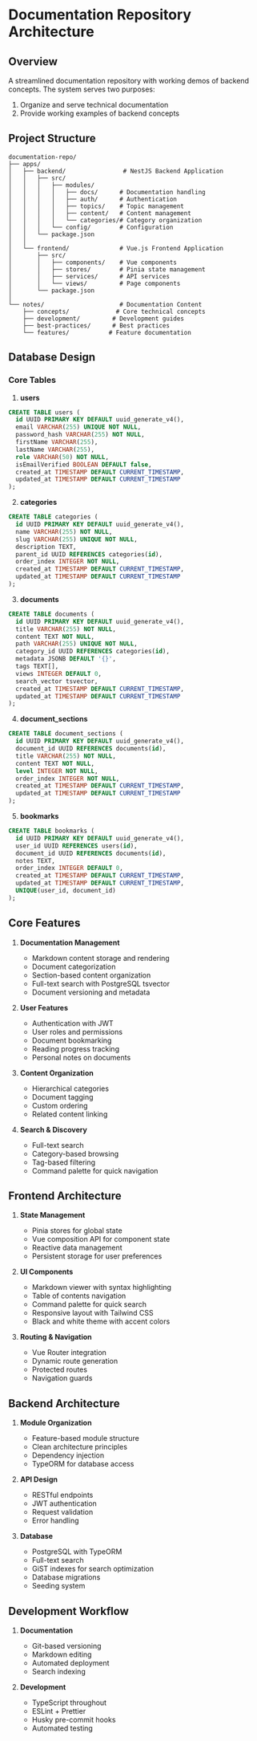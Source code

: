 # Documentation Repository Architecture

## Overview

A streamlined documentation repository with working demos of backend concepts. The system serves two purposes:

1. Organize and serve technical documentation
2. Provide working examples of backend concepts

## Project Structure

```
documentation-repo/
├── apps/
│   ├── backend/                # NestJS Backend Application
│   │   ├── src/
│   │   │   ├── modules/
│   │   │   │   ├── docs/      # Documentation handling
│   │   │   │   ├── auth/      # Authentication
│   │   │   │   ├── topics/    # Topic management
│   │   │   │   ├── content/   # Content management
│   │   │   │   └── categories/# Category organization
│   │   │   └── config/        # Configuration
│   │   └── package.json
│   │
│   └── frontend/              # Vue.js Frontend Application
│       ├── src/
│       │   ├── components/    # Vue components
│       │   ├── stores/        # Pinia state management
│       │   ├── services/      # API services
│       │   └── views/         # Page components
│       └── package.json
│
└── notes/                     # Documentation Content
    ├── concepts/             # Core technical concepts
    ├── development/         # Development guides
    ├── best-practices/      # Best practices
    └── features/           # Feature documentation

```

## Database Design

### Core Tables

1. **users**

```sql
CREATE TABLE users (
  id UUID PRIMARY KEY DEFAULT uuid_generate_v4(),
  email VARCHAR(255) UNIQUE NOT NULL,
  password_hash VARCHAR(255) NOT NULL,
  firstName VARCHAR(255),
  lastName VARCHAR(255),
  role VARCHAR(50) NOT NULL,
  isEmailVerified BOOLEAN DEFAULT false,
  created_at TIMESTAMP DEFAULT CURRENT_TIMESTAMP,
  updated_at TIMESTAMP DEFAULT CURRENT_TIMESTAMP
);
```

2. **categories**

```sql
CREATE TABLE categories (
  id UUID PRIMARY KEY DEFAULT uuid_generate_v4(),
  name VARCHAR(255) NOT NULL,
  slug VARCHAR(255) UNIQUE NOT NULL,
  description TEXT,
  parent_id UUID REFERENCES categories(id),
  order_index INTEGER NOT NULL,
  created_at TIMESTAMP DEFAULT CURRENT_TIMESTAMP,
  updated_at TIMESTAMP DEFAULT CURRENT_TIMESTAMP
);
```

3. **documents**

```sql
CREATE TABLE documents (
  id UUID PRIMARY KEY DEFAULT uuid_generate_v4(),
  title VARCHAR(255) NOT NULL,
  content TEXT NOT NULL,
  path VARCHAR(255) UNIQUE NOT NULL,
  category_id UUID REFERENCES categories(id),
  metadata JSONB DEFAULT '{}',
  tags TEXT[],
  views INTEGER DEFAULT 0,
  search_vector tsvector,
  created_at TIMESTAMP DEFAULT CURRENT_TIMESTAMP,
  updated_at TIMESTAMP DEFAULT CURRENT_TIMESTAMP
);
```

4. **document_sections**

```sql
CREATE TABLE document_sections (
  id UUID PRIMARY KEY DEFAULT uuid_generate_v4(),
  document_id UUID REFERENCES documents(id),
  title VARCHAR(255) NOT NULL,
  content TEXT NOT NULL,
  level INTEGER NOT NULL,
  order_index INTEGER NOT NULL,
  created_at TIMESTAMP DEFAULT CURRENT_TIMESTAMP,
  updated_at TIMESTAMP DEFAULT CURRENT_TIMESTAMP
);
```

5. **bookmarks**

```sql
CREATE TABLE bookmarks (
  id UUID PRIMARY KEY DEFAULT uuid_generate_v4(),
  user_id UUID REFERENCES users(id),
  document_id UUID REFERENCES documents(id),
  notes TEXT,
  order_index INTEGER DEFAULT 0,
  created_at TIMESTAMP DEFAULT CURRENT_TIMESTAMP,
  updated_at TIMESTAMP DEFAULT CURRENT_TIMESTAMP,
  UNIQUE(user_id, document_id)
);
```

## Core Features

1. **Documentation Management**

   - Markdown content storage and rendering
   - Document categorization
   - Section-based content organization
   - Full-text search with PostgreSQL tsvector
   - Document versioning and metadata

2. **User Features**

   - Authentication with JWT
   - User roles and permissions
   - Document bookmarking
   - Reading progress tracking
   - Personal notes on documents

3. **Content Organization**

   - Hierarchical categories
   - Document tagging
   - Custom ordering
   - Related content linking

4. **Search & Discovery**

   - Full-text search
   - Category-based browsing
   - Tag-based filtering
   - Command palette for quick navigation

## Frontend Architecture

1. **State Management**

   - Pinia stores for global state
   - Vue composition API for component state
   - Reactive data management
   - Persistent storage for user preferences

2. **UI Components**

   - Markdown viewer with syntax highlighting
   - Table of contents navigation
   - Command palette for quick search
   - Responsive layout with Tailwind CSS
   - Black and white theme with accent colors

3. **Routing & Navigation**

   - Vue Router integration
   - Dynamic route generation
   - Protected routes
   - Navigation guards

## Backend Architecture

1. **Module Organization**

   - Feature-based module structure
   - Clean architecture principles
   - Dependency injection
   - TypeORM for database access

2. **API Design**

   - RESTful endpoints
   - JWT authentication
   - Request validation
   - Error handling

3. **Database**

   - PostgreSQL with TypeORM
   - Full-text search
   - GiST indexes for search optimization
   - Database migrations
   - Seeding system

## Development Workflow

1. **Documentation**

   - Git-based versioning
   - Markdown editing
   - Automated deployment
   - Search indexing

2. **Development**

   - TypeScript throughout
   - ESLint + Prettier
   - Husky pre-commit hooks
   - Automated testing
